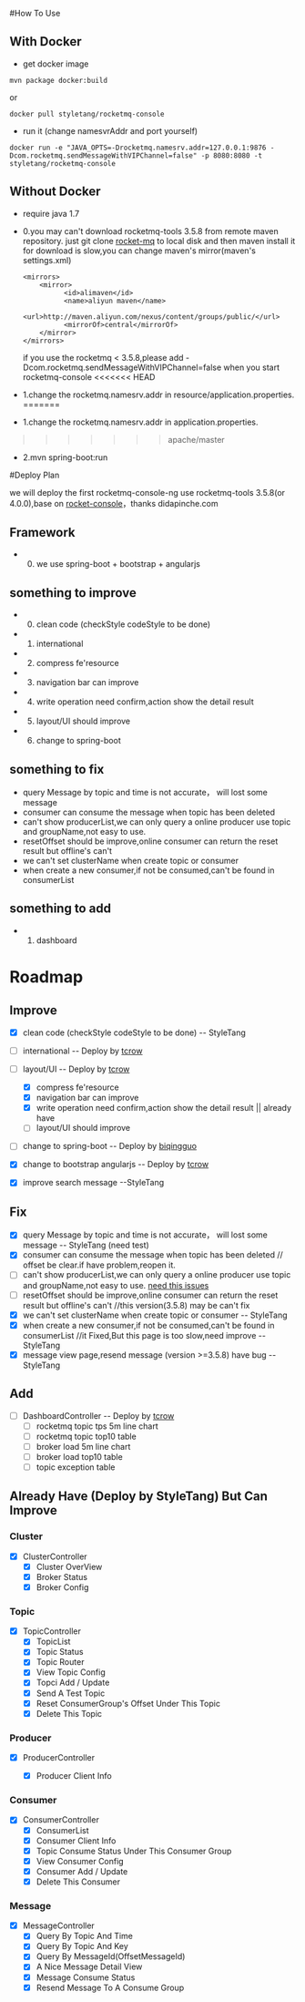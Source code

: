 #How To Use

## With Docker

* get docker image

```
mvn package docker:build
```

or

```
docker pull styletang/rocketmq-console
```
* run it (change namesvrAddr and port yourself)

```
docker run -e "JAVA_OPTS=-Drocketmq.namesrv.addr=127.0.0.1:9876 -Dcom.rocketmq.sendMessageWithVIPChannel=false" -p 8080:8080 -t styletang/rocketmq-console
```

## Without Docker
* require java 1.7
* 0.you may can't download rocketmq-tools 3.5.8 from remote maven repository.
  just git clone [rocket-mq](https://github.com/alibaba/RocketMQ/tree/v3.5.8) to local disk and then maven install it
  for download is slow,you can change maven's mirror(maven's settings.xml)
  
  ```
  <mirrors>
      <mirror>
            <id>alimaven</id>
            <name>aliyun maven</name>
            <url>http://maven.aliyun.com/nexus/content/groups/public/</url>
            <mirrorOf>central</mirrorOf>        
      </mirror>
  </mirrors>
  ```
  
  if you use the rocketmq < 3.5.8,please add -Dcom.rocketmq.sendMessageWithVIPChannel=false when you start rocketmq-console
<<<<<<< HEAD
* 1.change the rocketmq.namesrv.addr in resource/application.properties.
=======
* 1.change the rocketmq.namesrv.addr in application.properties.
>>>>>>> apache/master
* 2.mvn spring-boot:run

#Deploy Plan

we will deploy the first rocketmq-console-ng  use rocketmq-tools 3.5.8(or 4.0.0),base on [rocket-console](https://github.com/didapinchegit/rocket-console)，thanks didapinche.com

## Framework
* 0. we use spring-boot + bootstrap + angularjs

## something to improve
* 0. clean code (checkStyle codeStyle to be done)
* 1. international
* 2. compress fe'resource
* 3. navigation bar can improve
* 4. write operation need confirm,action show the detail result
* 5. layout/UI should improve
* 6. change to spring-boot


## something to fix
* query Message by topic and time is not accurate， will lost some message 
* consumer can consume the message when topic has been deleted
* can't show producerList,we can only query a online producer use topic and groupName,not easy to use.
* resetOffset should be improve,online consumer can return the reset result but offline's can't
* we can't set clusterName when create topic or consumer 
* when create a new consumer,if not be consumed,can't be found in consumerList


## something to add
* 1. dashboard 




# Roadmap



## Improve
- [x] clean code (checkStyle codeStyle to be done) -- StyleTang
- [ ] international -- Deploy by [tcrow](https://github.com/tcrow)
- [ ] layout/UI  -- Deploy by [tcrow](https://github.com/tcrow)
	- [x] compress fe'resource 
	- [x] navigation bar can improve
	- [x] write operation need confirm,action show the detail result || already have
	- [ ] layout/UI should improve
- [ ] change to spring-boot  -- Deploy by  [biqingguo](https://github.com/biqingguo)
- [x] change to bootstrap angularjs   -- Deploy by [tcrow](https://github.com/tcrow)
- [x] improve search message --StyleTang


## Fix
- [x] query Message by topic and time is not accurate， will lost some message  -- StyleTang (need test)
- [x] consumer can consume the message when topic has been deleted // offset be clear.if have problem,reopen it.
- [ ] can't show producerList,we can only query a online producer use topic and groupName,not easy to use. [need this issues](https://issues.apache.org/jira/browse/ROCKETMQ-49)
- [ ] resetOffset should be improve,online consumer can return the reset result but offline's can't //this version(3.5.8) may be can't fix 
- [x] we can't set clusterName when create topic or consumer  -- StyleTang
- [x] when create a new consumer,if not be consumed,can't be found in consumerList //it Fixed,But this page is too slow,need improve --StyleTang
- [x] message view page,resend message (version >=3.5.8) have bug   -- StyleTang

## Add
- [ ] DashboardController      -- Deploy by [tcrow](https://github.com/tcrow)
    - [ ] rocketmq topic tps 5m line chart
    - [ ] rocketmq topic top10 table
    - [ ] broker load 5m line chart
    - [ ] broker load top10 table
    - [ ] topic exception table

## Already Have (Deploy by StyleTang) But Can Improve 
### Cluster
- [x] ClusterController
    - [x] Cluster OverView
    - [x] Broker Status
    - [x] Broker Config

### Topic
- [x] TopicController
    - [x] TopicList
    - [x] Topic Status
    - [x] Topic Router
    - [x] View Topic Config
    - [x] Topci Add / Update
    - [X] Send A Test Topic
    - [x] Reset ConsumerGroup's Offset Under This Topic
    - [x] Delete This Topic

### Producer
- [x] ProducerController
    - [x] Producer Client Info


### Consumer
- [x] ConsumerController
    - [x] ConsumerList
    - [x] Consumer Client Info
    - [x] Topic Consume Status Under This Consumer Group
    - [x] View Consumer Config
    - [x] Consumer Add / Update
    - [x] Delete This Consumer

### Message
- [x] MessageController
    - [x] Query By Topic And Time
    - [x] Query By Topic And Key
    - [x] Query By MessageId(OffsetMessageId)
    - [x] A Nice Message Detail View
    - [x] Message Consume Status
    - [x] Resend Message To A Consume Group
